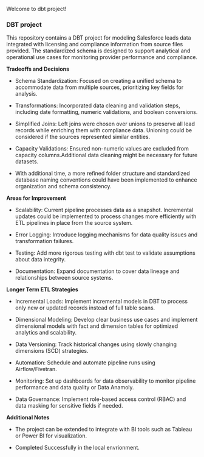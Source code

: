 Welcome to dbt project!

### DBT project

This repository contains a DBT project for modeling Salesforce leads data integrated with licensing and compliance information from source files provided. The standardized schema is designed to support analytical and operational use cases for monitoring provider performance and compliance.

**Tradeoffs and Decisions**

* Schema Standardization: Focused on creating a unified schema to accommodate data from multiple sources, prioritizing key fields for analysis.

* Transformations: Incorporated data cleaning and validation steps, including date formatting, numeric validations, and boolean conversions.

* Simplified Joins: Left joins were chosen over unions to preserve all lead records while enriching them with compliance data. Unioning could be considered if the sources represented similar entities.

* Capacity Validations: Ensured non-numeric values are excluded from capacity columns.Additional data cleaning might be necessary for future datasets.

* With additional time, a more refined folder structure and standardized database naming conventions could have been implemented to enhance organization and schema consistency.

**Areas for Improvement**

* Scalability: Current pipeline processes data as a snapshot. Incremental updates could be implemented to process changes more efficiently with ETL pipelines in place from the source system.

* Error Logging: Introduce logging mechanisms for data quality issues and transformation failures.

* Testing: Add more rigorous testing with dbt test to validate assumptions about data integrity.

* Documentation: Expand documentation to cover data lineage and relationships between source systems.

**Longer Term ETL Strategies**

* Incremental Loads: Implement incremental models in DBT to process only new or updated records instead of full table scans.

* Dimensional Modeling: Develop clear business use cases and implement dimensional models with fact and dimension tables for optimized analytics and scalability.

* Data Versioning: Track historical changes using slowly changing dimensions (SCD) strategies.

* Automation: Schedule and automate pipeline runs using Airflow/Fivetran.

* Monitoring: Set up dashboards for data observability to monitor pipeline performance and data quality or Data Anamoly.

* Data Governance: Implement role-based access control (RBAC) and data masking for sensitive fields if needed.

**Additional Notes**

* The project can be extended to integrate with BI tools such as Tableau or Power BI for visualization.

* Completed Successfully in the local envrionment. 


